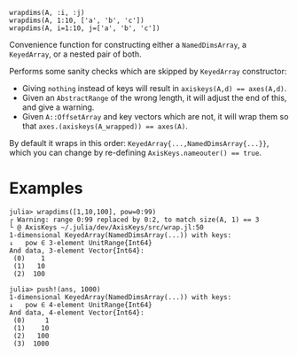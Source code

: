 ```
wrapdims(A, :i, :j)
wrapdims(A, 1:10, ['a', 'b', 'c'])
wrapdims(A, i=1:10, j=['a', 'b', 'c'])
```

Convenience function for constructing either a `NamedDimsArray`, a `KeyedArray`, or a nested pair of both.

Performs some sanity checks which are skipped by `KeyedArray` constructor:

  * Giving `nothing` instead of keys will result in `axiskeys(A,d) == axes(A,d)`.
  * Given an `AbstractRange` of the wrong length, it will adjust the end of this, and give a warning.
  * Given `A::OffsetArray` and key vectors which are not, it will wrap them so that `axes.(axiskeys(A_wrapped)) == axes(A)`.

By default it wraps in this order: `KeyedArray{...,NamedDimsArray{...}}`, which you can change by re-defining `AxisKeys.nameouter() == true`.

# Examples

```jldoctest
julia> wrapdims([1,10,100], pow=0:99)
┌ Warning: range 0:99 replaced by 0:2, to match size(A, 1) == 3
└ @ AxisKeys ~/.julia/dev/AxisKeys/src/wrap.jl:50
1-dimensional KeyedArray(NamedDimsArray(...)) with keys:
↓   pow ∈ 3-element UnitRange{Int64}
And data, 3-element Vector{Int64}:
 (0)    1
 (1)   10
 (2)  100

julia> push!(ans, 1000)
1-dimensional KeyedArray(NamedDimsArray(...)) with keys:
↓   pow ∈ 4-element UnitRange{Int64}
And data, 4-element Vector{Int64}:
 (0)     1
 (1)    10
 (2)   100
 (3)  1000
```

